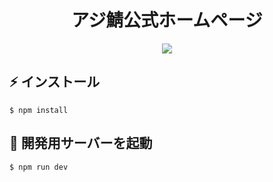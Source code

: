 <h1 align="center">
  アジ鯖公式ホームページ
</h1>

<p align="center">
  <img src="https://i.azisaba.net/albums/2020-11-01_06.01.22.png">
</p>

## ⚡️ インストール

```console
$ npm install
```

## 🚀 開発用サーバーを起動

```console
$ npm run dev
```
